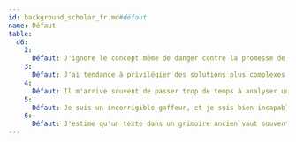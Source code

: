 ```yaml
---
id: background_scholar_fr.md#défaut
name: Défaut
table:
  d6:
    2:
      Défaut: J'ignore le concept même de danger contre la promesse de nouvelles connaissances.
    3:
      Défaut: J'ai tendance à privilégier des solutions plus complexes ou plus élaborées, même face à un problème simple.
    4:
      Défaut: Il m'arrive souvent de passer trop de temps à analyser un problème, et pas assez à le résoudre.
    5:
      Défaut: Je suis un incorrigible gaffeur, et je suis bien incapable de tenir ma langue.
    6:
      Défaut: J'estime qu'un texte dans un grimoire ancien vaut souvent mieux qu'une opinion, même avertie.
---
```


